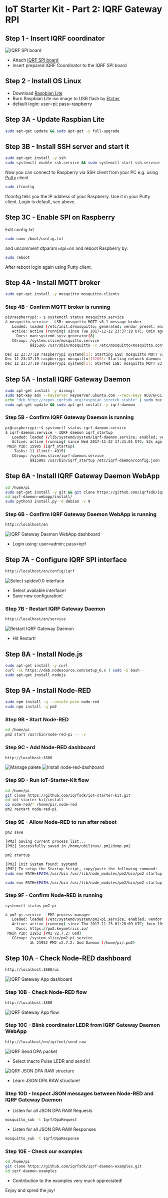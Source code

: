 # IoT Starter Kit - Part 2: IQRF Gateway RPI

## Step 1 - Insert IQRF coordinator

![IQRF SPI board](https://github.com/iqrfsdk/iot-starter-kit/blob/master/install/pics/iqrf-spi-board.png)

* Attach [IQRF SPI board](http://www.iqrf.org/weben/downloads.php?id=412)
* Insert prepared IQRF Coordinator to the IQRF SPI board

## Step 2 - Install OS Linux

* Download [Raspbian Lite](https://downloads.raspberrypi.org/raspbian_lite_latest)
* Burn Raspbian Lite iso image to USB flash by [Etcher](https://etcher.io/)
* default login: user=pi; pass=raspberry

## Step 3A - Update Raspbian Lite

```bash
sudo apt-get update && sudo apt-get -y full-upgrade
```

## Step 3B - Install SSH server and start it

```bash
sudo apt-get install -y ssh
sudo systemctl enable ssh.service && sudo systemctl start ssh.service
```

Now you can connect to Raspberry via SSH client from your PC e.g. using [Putty](http://www.putty.org/) client.

```bash
sudo ifconfig
```

Ifconfig tells you the IP address of your Raspberry. Use it in your Putty client. Login is default, see above.

## Step 3C - Enable SPI on Raspberry

Edit config.txt

```bash
sudo nano /boot/config.txt
```

and uncomment dtparam=spi=on and reboot Raspberry by:

```bash
sudo reboot
```

After reboot login again using Putty client.

## Step 4A - Install MQTT broker

```bash
sudo apt-get install -y mosquitto mosquitto-clients
```

### Step 4B - Confirm MQTT broker is running

```bash
pi@raspberrypi:~ $ systemctl status mosquitto.service
â mosquitto.service - LSB: mosquitto MQTT v3.1 message broker
   Loaded: loaded (/etc/init.d/mosquitto; generated; vendor preset: enabled)
   Active: active (running) since Tue 2017-12-12 23:37:19 UTC; 6min ago
     Docs: man:systemd-sysv-generator(8)
   CGroup: /system.slice/mosquitto.service
           ââ15266 /usr/sbin/mosquitto -c /etc/mosquitto/mosquitto.conf

Dec 12 23:37:19 raspberrypi systemd[1]: Starting LSB: mosquitto MQTT v3.1 message broker...
Dec 12 23:37:19 raspberrypi mosquitto[15260]: Starting network daemon:: mosquitto.
Dec 12 23:37:19 raspberrypi systemd[1]: Started LSB: mosquitto MQTT v3.1 message broker.
```

## Step 5A - Install IQRF Gateway Daemon

```bash
sudo apt-get install -y dirmngr
sudo apt-key adv --keyserver keyserver.ubuntu.com --recv-keys 9C076FCC7AB8F2E43C2AB0E73241B9B7B4BD8F8E
echo "deb http://repos.iqrfsdk.org/raspbian stretch stable" | sudo tee -a /etc/apt/sources.list
sudo apt-get update && sudo apt-get install -y iqrf-daemon
```

### Step 5B - Confirm IQRF Gateway Daemon is running

```bash
pi@raspberrypi:~$ systemctl status iqrf-daemon.service
â iqrf-daemon.service - IQRF daemon iqrf_startup
   Loaded: loaded (/lib/systemd/system/iqrf-daemon.service; enabled; vendor preset: enabled)
   Active: active (running) since Wed 2017-11-22 17:31:01 UTC; 52s ago
 Main PID: 15905 (iqrf_startup)
    Tasks: 11 (limit: 4915)
   CGroup: /system.slice/iqrf-daemon.service
           ââ15905 /usr/bin/iqrf_startup /etc/iqrf-daemon/config.json
```

## Step 6A - Install IQRF Gateway Daemon WebApp

```bash
cd /home/pi
sudo apt-get install -y git && git clone https://github.com/iqrfsdk/iqrf-daemon-webapp.git
cd iqrf-daemon-webapp/install/
sudo python3 install.py -d debian -v 9
```

### Step 6B - Confirm IQRF Gateway Daemon WebApp is running

```bash
http://localhost/en
```
![IQRF Gateway Daemon WebApp dashboard](https://github.com/iqrfsdk/iot-starter-kit/blob/master/install/pics/iqrf-daemon-webapp.png "IQRF Gateway Daemon WebApp dashboard")

* Login using: user=admin; pass=iqrf

## Step 7A - Configure IQRF SPI interface

```bash
http://localhost/en/config/iqrf
```
![Select spidev0.0 interface](https://github.com/iqrfsdk/iot-starter-kit/blob/master/install/pics/iqrf-daemon-webapp-config-iqrf.png "Select spidev0.0 interface")

* Select available interface!
* Save new configuration!

### Step 7B - Restart IQRF Gateway Daemon

```bash
http://localhost/en/service
```
![Restart IQRF Gateway Daemon](https://github.com/iqrfsdk/iot-starter-kit/blob/master/install/pics/iqrf-daemon-webapp-service-restart.png "Restart IQRF Gateway Daemon")

* Hit Restart!

## Step 8A - Install Node.js

```bash
sudo apt-get install -y curl
curl -sL https://deb.nodesource.com/setup_6.x | sudo -E bash -
sudo apt-get install nodejs
```

## Step 9A - Install Node-RED

```bash
sudo npm install -g --unsafe-perm node-red
sudo npm install -g pm2
```

### Step 9B - Start Node-RED

```bash
cd /home/pi
pm2 start /usr/bin/node-red-pi -- -v
```

### Step 9C - Add Node-RED dashboard

```bash
http://localhost:1880
```
![Manage palete](https://github.com/iqrfsdk/iot-starter-kit/blob/master/install/pics/node-red-add-dashboard-1.png "Manage palete")
![Install node-red-dashboard](https://github.com/iqrfsdk/iot-starter-kit/blob/master/install/pics/node-red-add-dashboard-2.png "Install node-red-dashboard")

### Step 9D - Run IoT-Starter-Kit flow

```bash
cd /home/pi
git clone https://github.com/iqrfsdk/iot-starter-kit.git
cd iot-starter-kit/install
cp node-red/* /home/pi/.node-red
pm2 restart node-red-pi
```

### Step 9E - Allow Node-RED to run after reboot

```bash
pm2 save

[PM2] Saving current process list...
[PM2] Successfully saved in /home/ubilinux/.pm2/dump.pm2
```

```bash
pm2 startup

[PM2] Init System found: systemd
[PM2] To setup the Startup Script, copy/paste the following command:
sudo env PATH=$PATH:/usr/bin /usr/lib/node_modules/pm2/bin/pm2 startup systemd -u ubilinux --hp /home/ubilinux
```

```bash
sudo env PATH=$PATH:/usr/bin /usr/lib/node_modules/pm2/bin/pm2 startup systemd -u ubilinux --hp /home/ubilinux
```

### Step 9F - Confirm Node-RED is running

```bash
systemctl status pm2-pi

â pm2-pi.service - PM2 process manager
   Loaded: loaded (/etc/systemd/system/pm2-pi.service; enabled; vendor preset: enabled)
   Active: active (running) since Thu 2017-11-23 01:20:09 UTC; 1min 10s ago
     Docs: https://pm2.keymetrics.io/
 Main PID: 21952 (PM2 v2.7.2: God)
   CGroup: /system.slice/pm2-pi.service
           âŁ 21952 PM2 v2.7.2: God Daemon (/home/pi/.pm2)
```

## Step 10A - Check Node-RED dashboard

```bash
http://localhost:1880/ui
```
![IQRF Gateway App dashboard](https://github.com/iqrfsdk/iot-starter-kit/blob/master/install/pics/node-red-ui.png "IQRF Gateway App Dashboard")

### Step 10B - Check Node-RED flow

```bash
http://localhost:1880
```
![IQRF Gateway App flow](https://github.com/iqrfsdk/iot-starter-kit/blob/master/install/pics/node-red-flows.png "IQRF Gateway App Flow")

### Step 10C - Blink coordinator LEDR from IQRF Gateway Daemon WebApp

```bash
http://localhost/en/iqrfnet/send-raw
```
![IQRF Send DPA packet](https://github.com/iqrfsdk/iot-starter-kit/blob/master/install/pics/iqrf-daemon-webapp-pulse-ledr.png "IQRF Send DPA packet")

* Select macro Pulse LEDR and send it!

![IQRF JSON DPA RAW structure](https://github.com/iqrfsdk/iot-starter-kit/blob/master/install/pics/iqrf-daemon-webapp-pulse-ledr-json-raw.png "IQRF JSON DPA RAW structure")

* Learn JSON DPA RAW structure!

### Step 10D - Inspect JSON messages between Node-RED and IQRF Gateway Daemon

* Listen for all JSON DPA RAW Requests

```bash
mosquitto_sub -t Iqrf/DpaRequest
```

* Listen for all JSON DPA RAW Responses

```bash
mosquitto_sub -t Iqrf/DpaResponse
```

### Step 10E - Check our examples

```bash
cd /home/pi
git clone https://github.com/iqrfsdk/iqrf-daemon-examples.git
cd iqrf-daemon-examples
```

* Contribution to the examples very much appreciated!

Enjoy and spred the joy!

